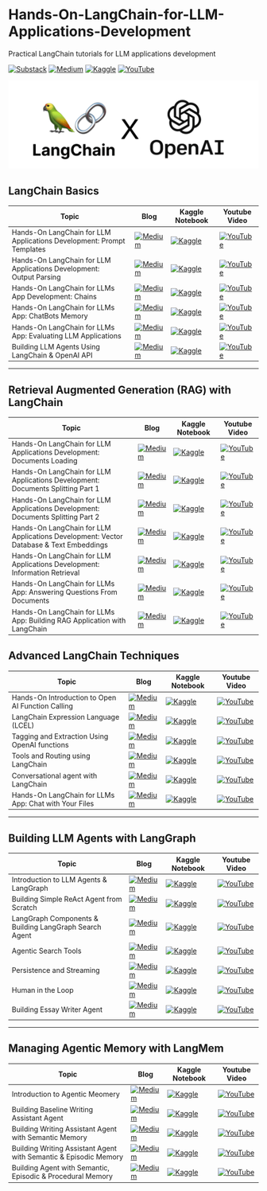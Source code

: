 # Hands-On-LangChain-for-LLM-Applications-Development
Practical LangChain tutorials for LLM applications development 

[![Substack](https://img.shields.io/badge/Substack-%23006f5c.svg?style=for-the-badge&logo=substack&logoColor=FF6719)](https://youssefh.substack.com/)
[![Medium](https://img.shields.io/badge/Medium-12100E?style=for-the-badge&logo=medium&logoColor=white)](https://medium.com/@yousefhosni)
[![Kaggle](https://img.shields.io/badge/Kaggle-035a7d?style=for-the-badge&logo=kaggle&logoColor=white)](https://www.kaggle.com/youssef19)
[![YouTube](https://img.shields.io/badge/YouTube-%23FF0000.svg?style=for-the-badge&logo=YouTube&logoColor=white)](https://www.youtube.com/channel/UCeEcSgRzYFuVt-2Yk1ULdhQ)

![alt_text](https://github.com/youssefHosni/Hands-On-LangChain-for-LLM-Applications-Development/blob/main/Langchain%20and%20openai.png)

## LangChain Basics ##

|Topic |Blog|Kaggle Notebook| Youtube Video |
|-----|--------|----------|----------|
|Hands-On LangChain for LLM Applications Development: Prompt Templates |[![Medium](https://img.shields.io/badge/Medium-12100E?style=for-the-badge&logo=medium&logoColor=white)](https://medium.com/towards-artificial-intelligence/hands-on-langchain-for-llm-applications-development-prompt-templates-fb81450dcefe?sk=585a90124ebcfeb2277ec4f8121bb17b) | [![Kaggle](https://img.shields.io/badge/Kaggle-035a7d?style=for-the-badge&logo=kaggle&logoColor=white)](https://www.kaggle.com/code/youssef19/langchain-prompt-templates)| [![YouTube](https://img.shields.io/badge/YouTube-%23FF0000.svg?style=for-the-badge&logo=YouTube&logoColor=white)](https://youtu.be/5V64btczj9o?si=sYVdePu0__cPG_G9) |
|Hands-On LangChain for LLM Applications Development: Output Parsing |[![Medium](https://img.shields.io/badge/Medium-12100E?style=for-the-badge&logo=medium&logoColor=white)](https://medium.com/towards-artificial-intelligence/hands-on-langchain-for-llm-applications-development-output-parsing-876354434462?sk=80376f6f6c0ab026149b49e8bb0efaaa) | [![Kaggle](https://img.shields.io/badge/Kaggle-035a7d?style=for-the-badge&logo=kaggle&logoColor=white)](https://www.kaggle.com/code/youssef19/langchain-output-parsing)| [![YouTube](https://img.shields.io/badge/YouTube-%23FF0000.svg?style=for-the-badge&logo=YouTube&logoColor=white)]() |
|Hands-On LangChain for LLMs App Development: Chains |[![Medium](https://img.shields.io/badge/Medium-12100E?style=for-the-badge&logo=medium&logoColor=white)](https://medium.com/towards-artificial-intelligence/understanding-langchain-chains-for-large-language-model-application-development-b63709c59612?sk=d71ac010b7be91536b9f74b16cae3765) | [![Kaggle](https://img.shields.io/badge/Kaggle-035a7d?style=for-the-badge&logo=kaggle&logoColor=white)](https://www.kaggle.com/code/youssef19/understanding-langchain-chains)| [![YouTube](https://img.shields.io/badge/YouTube-%23FF0000.svg?style=for-the-badge&logo=YouTube&logoColor=white)]() |
|Hands-On LangChain for LLMs App: ChatBots Memory |[![Medium](https://img.shields.io/badge/Medium-12100E?style=for-the-badge&logo=medium&logoColor=white)](https://medium.com/towards-artificial-intelligence/hands-on-langchain-for-llms-app-chatbots-memory-9394030e5a9e?sk=dbd6da74ab4d02eff233e4cb5d3c16a6) | [![Kaggle](https://img.shields.io/badge/Kaggle-035a7d?style=for-the-badge&logo=kaggle&logoColor=white)](https://www.kaggle.com/code/youssef19/langchain-chatbots-memory)| [![YouTube](https://img.shields.io/badge/YouTube-%23FF0000.svg?style=for-the-badge&logo=YouTube&logoColor=white)]() |
|Hands-On LangChain for LLMs App: Evaluating LLM Applications |[![Medium](https://img.shields.io/badge/Medium-12100E?style=for-the-badge&logo=medium&logoColor=white)](https://medium.com/towards-artificial-intelligence/evaluating-llm-applications-using-langchain-d8641f6ce5f3?sk=02ed92e3f08becedd2cd367f55feeb26) | [![Kaggle](https://img.shields.io/badge/Kaggle-035a7d?style=for-the-badge&logo=kaggle&logoColor=white)](https://www.kaggle.com/code/youssef19/evaluating-llm-applications-using-langchain)| [![YouTube](https://img.shields.io/badge/YouTube-%23FF0000.svg?style=for-the-badge&logo=YouTube&logoColor=white)]() |
|Building LLM Agents Using LangChain & OpenAI API |[![Medium](https://img.shields.io/badge/Medium-12100E?style=for-the-badge&logo=medium&logoColor=white)](https://medium.com/towards-artificial-intelligence/building-llm-agents-using-langchain-openai-api-cf3f8a1e5d76?sk=d39a2c188d092e1dfcfeaddf0f60aded) | [![Kaggle](https://img.shields.io/badge/Kaggle-035a7d?style=for-the-badge&logo=kaggle&logoColor=white)](https://www.kaggle.com/code/youssef19/building-llm-agents-using-langchain-openai-api)| [![YouTube](https://img.shields.io/badge/YouTube-%23FF0000.svg?style=for-the-badge&logo=YouTube&logoColor=white)]() |


  --------------------------------------------------------

## Retrieval Augmented Generation (RAG) with LangChain ##

|Topic |Blog|Kaggle Notebook| Youtube Video |
|-----|--------|----------|----------|
|Hands-On LangChain for LLM Applications Development: Documents Loading |[![Medium](https://img.shields.io/badge/Medium-12100E?style=for-the-badge&logo=medium&logoColor=white)](https://medium.com/towards-artificial-intelligence/hands-on-langchain-for-llm-applications-development-documents-loading-43d889644845?sk=c11bc86e7f1dc9da330ca9bc14d2aa5c) | [![Kaggle](https://img.shields.io/badge/Kaggle-035a7d?style=for-the-badge&logo=kaggle&logoColor=white)](https://www.kaggle.com/code/youssef19/documents-loading-with-langchain)| [![YouTube](https://img.shields.io/badge/YouTube-%23FF0000.svg?style=for-the-badge&logo=YouTube&logoColor=white)]() |
|Hands-On LangChain for LLM Applications Development: Documents Splitting Part 1  |[![Medium](https://img.shields.io/badge/Medium-12100E?style=for-the-badge&logo=medium&logoColor=white)](https://medium.com/towards-artificial-intelligence/hands-on-langchain-for-llm-applications-development-documents-splitting-part-1-57f544a62ecb?sk=a873c73e0ad8b031b3fb5f90278ffdf9) | [![Kaggle](https://img.shields.io/badge/Kaggle-035a7d?style=for-the-badge&logo=kaggle&logoColor=white)](https://www.kaggle.com/code/youssef19/documents-splitting-with-langchain)| [![YouTube](https://img.shields.io/badge/YouTube-%23FF0000.svg?style=for-the-badge&logo=YouTube&logoColor=white)]() |
|Hands-On LangChain for LLM Applications Development: Documents Splitting Part 2 |[![Medium](https://img.shields.io/badge/Medium-12100E?style=for-the-badge&logo=medium&logoColor=white)](https://medium.com/towards-artificial-intelligence/hands-on-langchain-for-llm-applications-development-documents-splitting-part-2-247009463168?sk=bb8e8f709a8ae17dbf74b7007db7d573) | [![Kaggle](https://img.shields.io/badge/Kaggle-035a7d?style=for-the-badge&logo=kaggle&logoColor=white)](https://www.kaggle.com/code/youssef19/documents-splitting-with-langchain)| [![YouTube](https://img.shields.io/badge/YouTube-%23FF0000.svg?style=for-the-badge&logo=YouTube&logoColor=white)]() |
|Hands-On LangChain for LLM Applications Development: Vector Database & Text Embeddings |[![Medium](https://img.shields.io/badge/Medium-12100E?style=for-the-badge&logo=medium&logoColor=white)](https://medium.com/towards-artificial-intelligence/hands-on-langchain-for-llm-applications-development-vector-database-text-embeddings-b8528d83546c?sk=addb2f94cd23891b5ae8708705fa88d9) | [![Kaggle](https://img.shields.io/badge/Kaggle-035a7d?style=for-the-badge&logo=kaggle&logoColor=white)](https://www.kaggle.com/code/youssef19/hands-on-langchain-for-llm-applications-developmen)| [![YouTube](https://img.shields.io/badge/YouTube-%23FF0000.svg?style=for-the-badge&logo=YouTube&logoColor=white)]() |
|Hands-On LangChain for LLM Applications Development: Information Retrieval |[![Medium](https://img.shields.io/badge/Medium-12100E?style=for-the-badge&logo=medium&logoColor=white)](https://medium.com/towards-artificial-intelligence/hands-on-langchain-for-llm-applications-development-information-retrieval-764c3e4d2d44?sk=1496e356ba615f2a425401debb7d236a) | [![Kaggle](https://img.shields.io/badge/Kaggle-035a7d?style=for-the-badge&logo=kaggle&logoColor=white)](https://www.kaggle.com/code/youssef19/information-retrieval-with-langchain)| [![YouTube](https://img.shields.io/badge/YouTube-%23FF0000.svg?style=for-the-badge&logo=YouTube&logoColor=white)]() |
|Hands-On LangChain for LLMs App: Answering Questions From Documents |[![Medium](https://img.shields.io/badge/Medium-12100E?style=for-the-badge&logo=medium&logoColor=white)](https://medium.com/gitconnected/hands-on-langchain-for-llms-app-answering-questions-from-documents-01f6741ec7d4?sk=7a1dcfae9fce5aea23313a9a3cf9f64c) | [![Kaggle](https://img.shields.io/badge/Kaggle-035a7d?style=for-the-badge&logo=kaggle&logoColor=white)](https://www.kaggle.com/code/youssef19/answering-questions-from-documents-using-langchain)| [![YouTube](https://img.shields.io/badge/YouTube-%23FF0000.svg?style=for-the-badge&logo=YouTube&logoColor=white)]() |
|Hands-On LangChain for LLMs App: Building RAG Application with LangChain |[![Medium](https://img.shields.io/badge/Medium-12100E?style=for-the-badge&logo=medium&logoColor=white)]() | [![Kaggle](https://img.shields.io/badge/Kaggle-035a7d?style=for-the-badge&logo=kaggle&logoColor=white)](https://www.youtube.com/redirect?event=video_description&redir_token=QUFFLUhqbGFoWTNxZUNuUzY0WjVMV0tiMkFtZ2V2MVh0UXxBQ3Jtc0tuYi1ocF96ZTEwM3BBNFVBRDJzU1lZQWxsQzNfVUg3WUlYN3NwNXQyNjBaMXFUcVh4WVBpOVJkSHhJNlEteGhYREZWVHJXWHZnN3d3WXlhR2RSWnhHQy1XMHhjSUFocEZLQTZZN0Zjd3piQnVZOHFNaw&q=https%3A%2F%2Fcolab.research.google.com%2Fdrive%2F1ZPQOBQE-BH-eRrCD-bY0b71l_2KF-aTI%3Fusp%3Dsharing&v=EHCjY_GoG0w)| [![YouTube](https://img.shields.io/badge/YouTube-%23FF0000.svg?style=for-the-badge&logo=YouTube&logoColor=white)](https://youtu.be/EHCjY_GoG0w?si=pSXHM9aC7RT7-qpb) |

## Advanced LangChain Techniques ##
|Topic |Blog|Kaggle Notebook| Youtube Video |
|-----|--------|----------|----------|
|Hands-On Introduction to Open AI Function Calling |[![Medium](https://img.shields.io/badge/Medium-12100E?style=for-the-badge&logo=medium&logoColor=white)](https://open.substack.com/pub/youssefh/p/hands-on-introduction-to-open-ai?r=1sqbmi&utm_campaign=post&utm_medium=web) | [![Kaggle](https://img.shields.io/badge/Kaggle-035a7d?style=for-the-badge&logo=kaggle&logoColor=white)]()| [![YouTube](https://img.shields.io/badge/YouTube-%23FF0000.svg?style=for-the-badge&logo=YouTube&logoColor=white)]() |
|LangChain Expression Language (LCEL) |[![Medium](https://img.shields.io/badge/Medium-12100E?style=for-the-badge&logo=medium&logoColor=white)]() | [![Kaggle](https://img.shields.io/badge/Kaggle-035a7d?style=for-the-badge&logo=kaggle&logoColor=white)]()| [![YouTube](https://img.shields.io/badge/YouTube-%23FF0000.svg?style=for-the-badge&logo=YouTube&logoColor=white)]() |
|Tagging and Extraction Using OpenAI functions |[![Medium](https://img.shields.io/badge/Medium-12100E?style=for-the-badge&logo=medium&logoColor=white)]() | [![Kaggle](https://img.shields.io/badge/Kaggle-035a7d?style=for-the-badge&logo=kaggle&logoColor=white)]()| [![YouTube](https://img.shields.io/badge/YouTube-%23FF0000.svg?style=for-the-badge&logo=YouTube&logoColor=white)]() |
|Tools and Routing using LangChain |[![Medium](https://img.shields.io/badge/Medium-12100E?style=for-the-badge&logo=medium&logoColor=white)]() | [![Kaggle](https://img.shields.io/badge/Kaggle-035a7d?style=for-the-badge&logo=kaggle&logoColor=white)]()| [![YouTube](https://img.shields.io/badge/YouTube-%23FF0000.svg?style=for-the-badge&logo=YouTube&logoColor=white)]() |
|Conversational agent with LangChain |[![Medium](https://img.shields.io/badge/Medium-12100E?style=for-the-badge&logo=medium&logoColor=white)]() | [![Kaggle](https://img.shields.io/badge/Kaggle-035a7d?style=for-the-badge&logo=kaggle&logoColor=white)]()| [![YouTube](https://img.shields.io/badge/YouTube-%23FF0000.svg?style=for-the-badge&logo=YouTube&logoColor=white)]() |
|Hands-On LangChain for LLMs App: Chat with Your Files |[![Medium](https://img.shields.io/badge/Medium-12100E?style=for-the-badge&logo=medium&logoColor=white)](https://medium.com/towards-artificial-intelligence/hands-on-langchain-for-llms-app-chat-with-your-files-d1636e33a97d?sk=1b0b1eeb8d6a35db563ecac4e9eb8628) | [![Kaggle](https://img.shields.io/badge/Kaggle-035a7d?style=for-the-badge&logo=kaggle&logoColor=white)](https://www.kaggle.com/code/youssef19/chat-with-pdf-using-openai-assistant-api)| [![YouTube](https://img.shields.io/badge/YouTube-%23FF0000.svg?style=for-the-badge&logo=YouTube&logoColor=white)]() |



---------------------------------------------------------
## Building LLM Agents with LangGraph ## 

 |Topic |Blog|Kaggle Notebook| Youtube Video |
|-----|--------|----------|----------|
|Introduction to LLM Agents & LangGraph |[![Medium](https://img.shields.io/badge/Medium-12100E?style=for-the-badge&logo=medium&logoColor=white)](https://open.substack.com/pub/youssefh/p/building-llm-agents-with-langgraph?r=1sqbmi&utm_campaign=post&utm_medium=web&showWelcomeOnShare=false) | [![Kaggle](https://img.shields.io/badge/Kaggle-035a7d?style=for-the-badge&logo=kaggle&logoColor=white)]()| [![YouTube](https://img.shields.io/badge/YouTube-%23FF0000.svg?style=for-the-badge&logo=YouTube&logoColor=white)]() |
|Building Simple ReAct Agent from Scratch |[![Medium](https://img.shields.io/badge/Medium-12100E?style=for-the-badge&logo=medium&logoColor=white)](https://open.substack.com/pub/youssefh/p/building-llm-agents-with-langgraph-699?r=1sqbmi&utm_campaign=post&utm_medium=web&showWelcomeOnShare=false) | [![Kaggle](https://img.shields.io/badge/Kaggle-035a7d?style=for-the-badge&logo=kaggle&logoColor=white)]()| [![YouTube](https://img.shields.io/badge/YouTube-%23FF0000.svg?style=for-the-badge&logo=YouTube&logoColor=white)]() |
|LangGraph Components & Building LangGraph Search Agent |[![Medium](https://img.shields.io/badge/Medium-12100E?style=for-the-badge&logo=medium&logoColor=white)](https://open.substack.com/pub/youssefh/p/building-llm-agents-with-langgraph-634?r=1sqbmi&utm_campaign=post&utm_medium=web&showWelcomeOnShare=false) | [![Kaggle](https://img.shields.io/badge/Kaggle-035a7d?style=for-the-badge&logo=kaggle&logoColor=white)]()| [![YouTube](https://img.shields.io/badge/YouTube-%23FF0000.svg?style=for-the-badge&logo=YouTube&logoColor=white)]() |
|Agentic Search Tools |[![Medium](https://img.shields.io/badge/Medium-12100E?style=for-the-badge&logo=medium&logoColor=white)]() | [![Kaggle](https://img.shields.io/badge/Kaggle-035a7d?style=for-the-badge&logo=kaggle&logoColor=white)]()| [![YouTube](https://img.shields.io/badge/YouTube-%23FF0000.svg?style=for-the-badge&logo=YouTube&logoColor=white)]() |
|Persistence and Streaming |[![Medium](https://img.shields.io/badge/Medium-12100E?style=for-the-badge&logo=medium&logoColor=white)]() | [![Kaggle](https://img.shields.io/badge/Kaggle-035a7d?style=for-the-badge&logo=kaggle&logoColor=white)]()| [![YouTube](https://img.shields.io/badge/YouTube-%23FF0000.svg?style=for-the-badge&logo=YouTube&logoColor=white)]() |
|Human in the Loop |[![Medium](https://img.shields.io/badge/Medium-12100E?style=for-the-badge&logo=medium&logoColor=white)]() | [![Kaggle](https://img.shields.io/badge/Kaggle-035a7d?style=for-the-badge&logo=kaggle&logoColor=white)]()| [![YouTube](https://img.shields.io/badge/YouTube-%23FF0000.svg?style=for-the-badge&logo=YouTube&logoColor=white)]() |
|Building Essay Writer Agent |[![Medium](https://img.shields.io/badge/Medium-12100E?style=for-the-badge&logo=medium&logoColor=white)]() | [![Kaggle](https://img.shields.io/badge/Kaggle-035a7d?style=for-the-badge&logo=kaggle&logoColor=white)]()| [![YouTube](https://img.shields.io/badge/YouTube-%23FF0000.svg?style=for-the-badge&logo=YouTube&logoColor=white)]() |


---------------------------------------------------------
## Managing Agentic Memory with LangMem ## 

 |Topic |Blog|Kaggle Notebook| Youtube Video |
|-----|--------|----------|----------|
|Introduction to Agentic Meomery |[![Medium](https://img.shields.io/badge/Medium-12100E?style=for-the-badge&logo=medium&logoColor=white)]() | [![Kaggle](https://img.shields.io/badge/Kaggle-035a7d?style=for-the-badge&logo=kaggle&logoColor=white)]()| [![YouTube](https://img.shields.io/badge/YouTube-%23FF0000.svg?style=for-the-badge&logo=YouTube&logoColor=white)]() |
|Building Baseline Writing Assistant Agent |[![Medium](https://img.shields.io/badge/Medium-12100E?style=for-the-badge&logo=medium&logoColor=white)]() | [![Kaggle](https://img.shields.io/badge/Kaggle-035a7d?style=for-the-badge&logo=kaggle&logoColor=white)]()| [![YouTube](https://img.shields.io/badge/YouTube-%23FF0000.svg?style=for-the-badge&logo=YouTube&logoColor=white)]() |
|Building Writing Assistant Agent with Semantic Memory |[![Medium](https://img.shields.io/badge/Medium-12100E?style=for-the-badge&logo=medium&logoColor=white)]() | [![Kaggle](https://img.shields.io/badge/Kaggle-035a7d?style=for-the-badge&logo=kaggle&logoColor=white)]()| [![YouTube](https://img.shields.io/badge/YouTube-%23FF0000.svg?style=for-the-badge&logo=YouTube&logoColor=white)]() |
|Building Writing Assistant Agent with Semantic & Episodic Memory |[![Medium](https://img.shields.io/badge/Medium-12100E?style=for-the-badge&logo=medium&logoColor=white)]() | [![Kaggle](https://img.shields.io/badge/Kaggle-035a7d?style=for-the-badge&logo=kaggle&logoColor=white)]()| [![YouTube](https://img.shields.io/badge/YouTube-%23FF0000.svg?style=for-the-badge&logo=YouTube&logoColor=white)]() |
|Building Agent with Semantic, Episodic & Procedural Memory |[![Medium](https://img.shields.io/badge/Medium-12100E?style=for-the-badge&logo=medium&logoColor=white)]() | [![Kaggle](https://img.shields.io/badge/Kaggle-035a7d?style=for-the-badge&logo=kaggle&logoColor=white)]()| [![YouTube](https://img.shields.io/badge/YouTube-%23FF0000.svg?style=for-the-badge&logo=YouTube&logoColor=white)]() |





